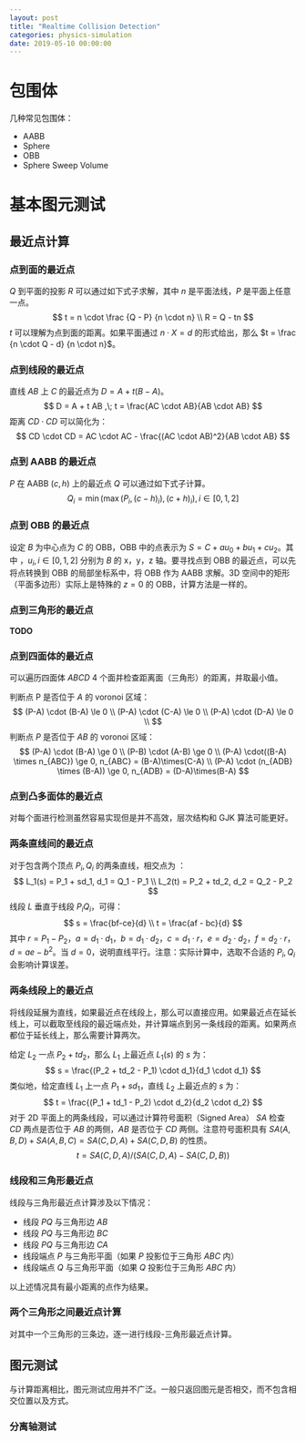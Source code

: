 ```yaml
---
layout: post
title: "Realtime Collision Detection"
categories: physics-simulation
date: 2019-05-10 00:00:00
---
```


# 包围体

几种常见包围体：

- AABB
- Sphere
- OBB
- Sphere Sweep Volume

# 基本图元测试

## 最近点计算

### 点到面的最近点

$Q$ 到平面的投影 $R$ 可以通过如下式子求解，其中 $n$ 是平面法线，$P$ 是平面上任意一点。
$$
t = n \cdot \frac {Q - P} {n \cdot n} \\
R = Q - tn
$$
$t$ 可以理解为点到面的距离。如果平面通过 $n \cdot X =d$ 的形式给出，那么 $t = \frac {n \cdot Q - d} {n \cdot n}$。

### 点到线段的最近点

直线 $AB$ 上 $C$ 的最近点为 $D = A + t(B-A)$。
$$
D = A + t AB ,\; t = \frac{AC \cdot AB}{AB \cdot AB}
$$
距离 $CD \cdot CD$ 可以简化为：
$$
CD \cdot CD = AC \cdot AC - \frac{(AC \cdot AB)^2}{AB \cdot AB}
$$

### 点到 AABB 的最近点

$P$ 在 AABB $(c, h)$ 上的最近点 $Q$ 可以通过如下式子计算。
$$
Q_i = \min\left( \max \left(P_i, \left( c-h \right)_i \right), \left( c+h \right)_i \right), i \in [0, 1, 2]
$$

### 点到 OBB 的最近点

设定 $B$ 为中心点为 $C$ 的 OBB，OBB 中的点表示为 $S = C + au_0 + bu_1 + cu_2$。其中 ，$u_i, i \in [0, 1, 2]$ 分别为 $B$ 的 x，y，z 轴。要寻找点到 OBB 的最近点，可以先将点转换到 OBB 的局部坐标系中，将 OBB 作为 AABB 求解。3D 空间中的矩形（平面多边形）实际上是特殊的 $z = 0$ 的 OBB，计算方法是一样的。

### 点到三角形的最近点

**TODO**

### 点到四面体的最近点

可以遍历四面体 $ABCD$ 4 个面并检查距离面（三角形）的距离，并取最小值。

判断点 P 是否位于 $A$ 的 voronoi 区域：
$$
(P-A) \cdot (B-A) \le 0 \\
(P-A) \cdot (C-A) \le 0 \\
(P-A) \cdot (D-A) \le 0 \\
$$
判断点 $P$ 是否位于 $AB$ 的 voronoi 区域：
$$
(P-A) \cdot (B-A) \ge 0 \\
(P-B) \cdot (A-B) \ge 0 \\
(P-A) \cdot((B-A) \times n_{ABC}) \ge 0, n_{ABC} = (B-A)\times(C-A) \\
(P-A) \cdot (n_{ADB} \times (B-A)) \ge 0, n_{ADB} = (D-A)\times(B-A)
$$

### 点到凸多面体的最近点

对每个面进行检测虽然容易实现但是并不高效，层次结构和 GJK 算法可能更好。

### 两条直线间的最近点

对于包含两个顶点 $P_i, Q_i$ 的两条直线，相交点为 ：
$$
L_1(s) = P_1 + sd_1, d_1 = Q_1 - P_1 \\
L_2(t) = P_2 + td_2, d_2 = Q_2 - P_2
$$
线段 $L$ 垂直于线段 $P_iQ_i$，可得：
$$
s = \frac{bf-ce}{d} \\
t = \frac{af - bc}{d}
$$
其中 $r = P_1 - P_2$，$a = d_1 \cdot d_1$，$b = d_1 \cdot d_2$，$c = d_1 \cdot r$，$e = d_2 \cdot d_2$，$f = d_2 \cdot r$，$d = ae - b^2$。当 $d=0$，说明直线平行。注意：实际计算中，选取不合适的 $P_i, Q_i$ 会影响计算误差。

### 两条线段上的最近点

将线段延展为直线，如果最近点在线段上，那么可以直接应用。如果最近点在延长线上，可以截取至线段的最近端点处，并计算端点到另一条线段的距离。如果两点都位于延长线上，那么需要计算两次。

给定 $L_2$ 一点 $P_2 + td_2$，那么 $L_1$ 上最近点 $L_1(s)$ 的 $s$ 为：
$$
s = \frac{(P_2 + td_2 - P_1) \cdot d_1}{d_1 \cdot d_1}
$$
类似地，给定直线 $L_1$ 上一点 $P_1 + sd_1$，直线 $L_2$ 上最近点的 $s$ 为：
$$
t = \frac{(P_1 + td_1 - P_2) \cdot d_2}{d_2 \cdot d_2}
$$
对于 2D 平面上的两条线段，可以通过计算符号面积（Signed Area） $SA$ 检查 $CD$ 两点是否位于 $AB$ 的两侧，$AB$ 是否位于 $CD$ 两侧。注意符号面积具有 $SA(A, B, D) + SA(A,B,C) = SA(C,D,A) + SA(C,D,B)$ 的性质。
$$
t = SA(C, D, A) / (SA(C, D, A) - SA(C, D, B))
$$

### 线段和三角形最近点

 线段与三角形最近点计算涉及以下情况：

- 线段 $PQ$ 与三角形边 $AB$
- 线段 $PQ$ 与三角形边 $BC$
- 线段 $PQ$ 与三角形边 $CA$
- 线段端点 $P$ 与三角形平面（如果 $P$ 投影位于三角形 $ABC$ 内）
- 线段端点 $Q$ 与三角形平面（如果 $Q$ 投影位于三角形 $ABC$ 内）

以上述情况具有最小距离的点作为结果。

### 两个三角形之间最近点计算

对其中一个三角形的三条边，逐一进行线段-三角形最近点计算。

## 图元测试

与计算距离相比，图元测试应用并不广泛。一般只返回图元是否相交，而不包含相交位置以及方式。

### 分离轴测试

